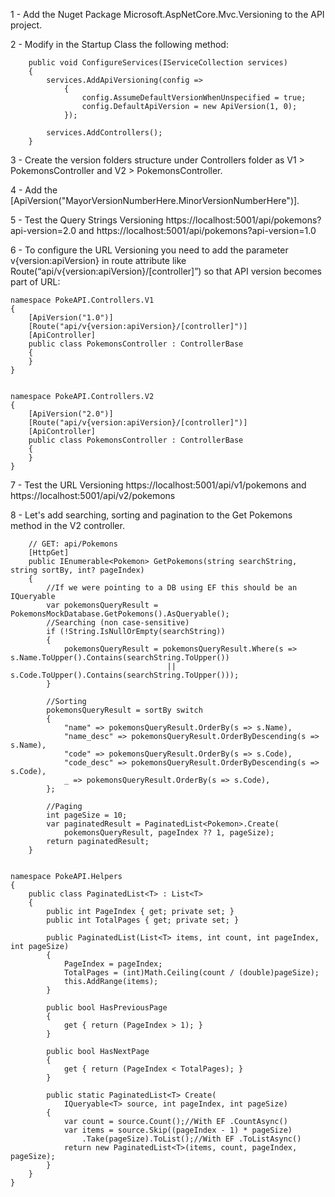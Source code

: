 1 - Add the Nuget Package Microsoft.AspNetCore.Mvc.Versioning to the API project.

2 - Modify in the Startup Class the following method:

        public void ConfigureServices(IServiceCollection services)
        {
            services.AddApiVersioning(config =>
                {
                    config.AssumeDefaultVersionWhenUnspecified = true;
                    config.DefaultApiVersion = new ApiVersion(1, 0);
                });
             
            services.AddControllers();
        }

3 - Create the version folders structure under Controllers folder as V1 > PokemonsController and V2 > PokemonsController.


4 - Add the [ApiVersion("MayorVersionNumberHere.MinorVersionNumberHere")].

5 - Test the Query Strings Versioning https://localhost:5001/api/pokemons?api-version=2.0 and https://localhost:5001/api/pokemons?api-version=1.0

6 - To configure the URL Versioning you need to add the parameter v{version:apiVersion} in route attribute like Route(“api/v{version:apiVersion}/[controller]”) so that API version becomes part of URL:

    namespace PokeAPI.Controllers.V1
    {
        [ApiVersion("1.0")]
        [Route("api/v{version:apiVersion}/[controller]")]
        [ApiController]
        public class PokemonsController : ControllerBase
        {
        }
    }


    namespace PokeAPI.Controllers.V2
    {
        [ApiVersion("2.0")]
        [Route("api/v{version:apiVersion}/[controller]")]
        [ApiController]
        public class PokemonsController : ControllerBase
        {
        }
    }

7 - Test the URL Versioning https://localhost:5001/api/v1/pokemons and https://localhost:5001/api/v2/pokemons


8 - Let's add searching, sorting and pagination to the Get Pokemons method in the V2 controller.

        // GET: api/Pokemons
        [HttpGet]
        public IEnumerable<Pokemon> GetPokemons(string searchString, string sortBy, int? pageIndex)
        {
            //If we were pointing to a DB using EF this should be an IQueryable
            var pokemonsQueryResult = PokemonsMockDatabase.GetPokemons().AsQueryable(); 
            //Searching (non case-sensitive)
            if (!String.IsNullOrEmpty(searchString))
            {
                pokemonsQueryResult = pokemonsQueryResult.Where(s => s.Name.ToUpper().Contains(searchString.ToUpper())
                                       || s.Code.ToUpper().Contains(searchString.ToUpper()));
            }

            //Sorting
            pokemonsQueryResult = sortBy switch
            {
                "name" => pokemonsQueryResult.OrderBy(s => s.Name),
                "name_desc" => pokemonsQueryResult.OrderByDescending(s => s.Name),
                "code" => pokemonsQueryResult.OrderBy(s => s.Code),
                "code_desc" => pokemonsQueryResult.OrderByDescending(s => s.Code),
                _ => pokemonsQueryResult.OrderBy(s => s.Code),
            };

            //Paging
            int pageSize = 10;
            var paginatedResult = PaginatedList<Pokemon>.Create(
                pokemonsQueryResult, pageIndex ?? 1, pageSize);
            return paginatedResult;
        }


    namespace PokeAPI.Helpers
    {
        public class PaginatedList<T> : List<T>
        {
            public int PageIndex { get; private set; }
            public int TotalPages { get; private set; }
    
            public PaginatedList(List<T> items, int count, int pageIndex, int pageSize)
            {
                PageIndex = pageIndex;
                TotalPages = (int)Math.Ceiling(count / (double)pageSize);
                this.AddRange(items);
            }
    
            public bool HasPreviousPage
            {
                get { return (PageIndex > 1); }
            }
    
            public bool HasNextPage
            {
                get { return (PageIndex < TotalPages); }
            }
    
            public static PaginatedList<T> Create(
                IQueryable<T> source, int pageIndex, int pageSize)
            {
                var count = source.Count();//With EF .CountAsync()
                var items = source.Skip((pageIndex - 1) * pageSize)
                    .Take(pageSize).ToList();//With EF .ToListAsync()
                return new PaginatedList<T>(items, count, pageIndex, pageSize);
            }
        }
    }